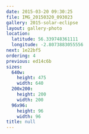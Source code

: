 ```yaml
---
date: 2015-03-20 09:30:25
file: IMG_20150320_093023
gallery: 2015-solar-eclipse
layout: gallery-photo
location:
  latitude: 56.339748361111
  longitude: -2.8073883055556
next: 1e22bf5
ordering: 4
previous: ed14c6b
sizes:
  640w:
    height: 475
    width: 640
  200x200:
    height: 200
    width: 200
  96x96:
    height: 96
    width: 96
title: null
---
```

